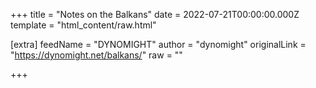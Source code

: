 
+++
title = "Notes on the Balkans"
date = 2022-07-21T00:00:00.000Z
template = "html_content/raw.html"

[extra]
feedName = "DYNOMIGHT"
author = "dynomight"
originalLink = "https://dynomight.net/balkans/"
raw = ""

+++

